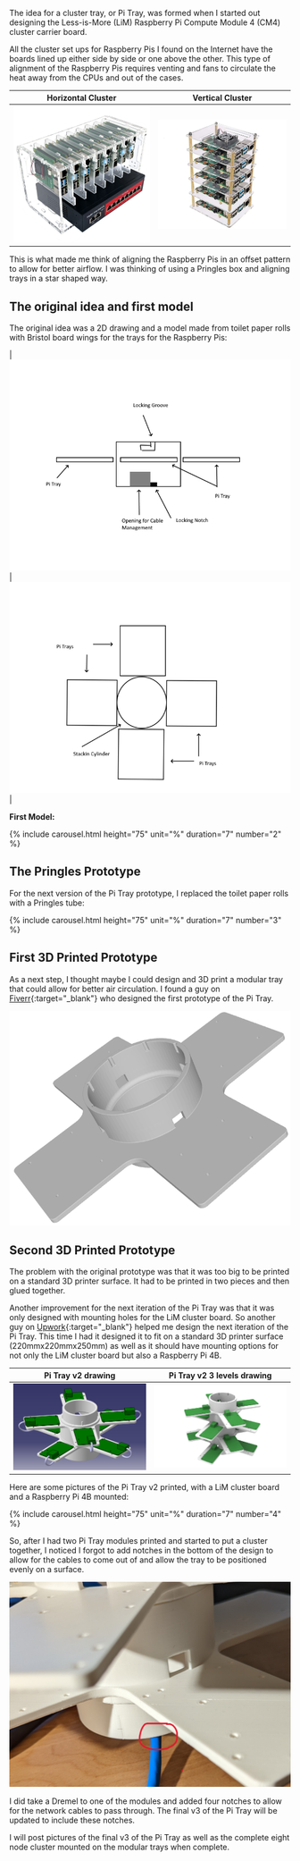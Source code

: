 The idea for a cluster tray, or Pi Tray, was formed when I started out designing the Less-is-More (LiM) Raspberry Pi Compute Module 4 (CM4) cluster carrier board. 

All the cluster set ups for Raspberry Pis I found on the Internet have the boards lined up either side by side or one above the other. This type of alignment of the Raspberry Pis requires venting and fans to circulate the heat away from the CPUs and out of the cases.

| Horizontal Cluster | Vertical Cluster| 
| -------- | -------- |
| ![Horizontal Cluster](/images/tradional_cluster_horizontal900.jpeg)   | ![Vertical Cluster](/images/tradional_cluster_vertical.jpeg)   |

This is what made me think of aligning the Raspberry Pis in an offset pattern to allow for better airflow. I was thinking of using a Pringles box and aligning trays in a star shaped way.
## The original idea and first model
The original idea was a 2D drawing and a model made from toilet paper rolls with Bristol board wings for the trays for the Raspberry Pis:

|  ![Cluster Tower 2D Side View](/images/cluser_tower_2D_side_view.png)     |  ![Cluster Tower 2D Top View](/images/cluser_tower_2D_top_view.png)     | 

**First Model:**

{% include carousel.html height="75" unit="%" duration="7" number="2" %}

## The Pringles Prototype
For the next version of the Pi Tray prototype, I replaced the toilet paper rolls with a Pringles tube:

{% include carousel.html height="75" unit="%" duration="7" number="3" %}

## First 3D Printed Prototype
As a next step, I thought maybe I could design and 3D print a modular tray that could allow for better air circulation. I found a guy on [Fiverr](https://www.fiverr.com/cadguru15){:target="_blank"} who designed the first prototype of the Pi Tray.

![Pi Tray 3D Printed Prototype](/images/Pi_Tray_3D_Prototype.png )

## Second 3D Printed Prototype

The problem with the original prototype was that it was too big to be printed on a standard 3D printer surface. It had to be printed in two pieces and then glued together. 

Another improvement for the next iteration of the Pi Tray was that it was only designed with mounting holes for the LiM cluster board. So another guy on [Upwork](https://www.upwork.com/freelancers/sergeylosk){:target="_blank"}  helped me design the next iteration of the Pi Tray. This time I had it designed it to fit on a standard 3D printer surface (220mmx220mmx250mm) as well as it should have mounting options for not only the LiM cluster board but also a Raspberry Pi 4B.

| Pi Tray v2 drawing| Pi Tray v2 3 levels drawing | 
| -------- | -------- | 
| ![Pi_Tray_v2_drawing](/images/Pi_Tray_v2_drawing.png)      | ![Pi_Tray_v2_3Levels_drawing](/images/Pi_Tray_v2_3Levels_drawing.png)      |

Here are some pictures of the Pi Tray v2 printed, with a LiM cluster board and a Raspberry Pi 4B mounted:

{% include carousel.html height="75" unit="%" duration="7" number="4" %}

So, after I had two Pi Tray modules printed and started to put a cluster together, I noticed  I forgot to add notches in the bottom of the design to allow for the cables to come out of and allow the tray to be positioned evenly on a surface.

![Pi Tray no notch](/images/Pi_Tray_no_notch.jpg)

I did take a Dremel to one of the modules and added four notches to allow for the network cables to pass through. The final v3 of the Pi Tray will be updated to include these notches.

I will post pictures of the final v3 of the Pi Tray as well as the complete eight node cluster mounted on the modular trays when complete.

